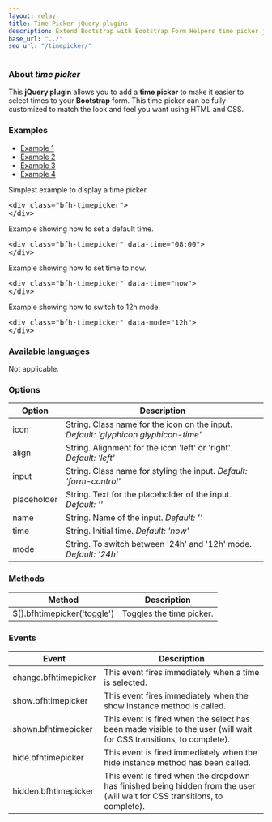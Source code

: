```yaml
---
layout: relay
title: Time Picker jQuery plugins
description: Extend Bootstrap with Bootstrap Form Helpers time picker jQuery plugins.
base_url: "../"
seo_url: "/timepicker/"
---
```


### About *time picker*

This **jQuery plugin** allows you to add a **time picker** to make it easier to select
times to your **Bootstrap** form. This time picker can be fully customized to match the
look and feel you want using HTML and CSS.


### Examples

<ul id="example-tab" class="nav nav-tabs">
  <li class="active">
    <a href="#example1" data-toggle="tab">Example 1</a>
  </li>
  <li>
    <a href="#example2" data-toggle="tab">Example 2</a>
  </li>
  <li>
    <a href="#example3" data-toggle="tab">Example 3</a>
  </li>
  <li>
    <a href="#example4" data-toggle="tab">Example 4</a>
  </li>
</ul>
<div id="example-content" class="tab-content">
  <div class="tab-pane fade in active" id="example1">
    <form class="example form-inline">
      <p>Simplest example to display a time picker.</p>
      <div class="bfh-timepicker">
      </div>
    </form>
    <pre class="prettyprint">&lt;div class="bfh-timepicker"&gt;
&lt;/div&gt;</pre>
  </div>
  <div class="tab-pane fade" id="example2">
    <form class="example form-inline">
      <p>Example showing how to set a default time.</p>
      <div class="bfh-timepicker" data-time="08:00">
      </div>
    </form>
    <pre class="prettyprint">&lt;div class="bfh-timepicker" data-time="08:00"&gt;
&lt;/div&gt;</pre>
  </div>
  <div class="tab-pane fade" id="example3">
    <form class="example form-inline">
      <p>Example showing how to set time to now.</p>
      <div class="bfh-timepicker" data-time="now">
      </div>
    </form>
    <pre class="prettyprint">&lt;div class="bfh-timepicker" data-time="now"&gt;
&lt;/div&gt;</pre>
  </div>
  <div class="tab-pane fade" id="example4">
    <form class="example form-inline">
      <p>Example showing how to switch to 12h mode.</p>
      <div class="bfh-timepicker" data-mode="12h">
      </div>
    </form>
    <pre class="prettyprint">&lt;div class="bfh-timepicker" data-mode="12h"&gt;
&lt;/div&gt;</pre>
  </div>
</div>


### Available languages

Not applicable.


### Options
    
<table class="table table-striped">
  <thead>
    <tr>
      <th>Option</th>
      <th>Description</th>
    </tr>
  </thead>
  <tbody>
    <tr>
      <td>icon</td>
      <td>String. Class name for the icon on the input. <em>Default: 'glyphicon glyphicon-time'</em></td>
    </tr>
    <tr>
      <td>align</td>
      <td>String. Alignment for the icon 'left' or 'right'. <em>Default: 'left'</em></td>
    </tr>
    <tr>
      <td>input</td>
      <td>String. Class name for styling the input. <em>Default: 'form-control'</em></td>
    </tr>
    <tr>
      <td>placeholder</td>
      <td>String. Text for the placeholder of the input. <em>Default: ''</em></td>
    </tr>
    <tr>
      <td>name</td>
      <td>String. Name of the input. <em>Default: ''</em></td>
    </tr>
    <tr>
      <td>time</td>
      <td>String. Initial time. <em>Default: 'now'</em></td>
    </tr>
    <tr>
      <td>mode</td>
      <td>String. To switch between '24h' and '12h' mode. <em>Default: '24h'</em></td>
    </tr>
  </tbody>
</table>


### Methods

<table class="table table-striped">
  <thead>
    <tr>
      <th>Method</th>
      <th>Description</th>
    </tr>
  </thead>
  <tbody>
    <tr>
      <td>$().bfhtimepicker('toggle')</td>
      <td>Toggles the time picker.</td>
    </tr>
  </tbody>
</table>


### Events

<table class="table table-striped">
  <thead>
    <tr>
      <th>Event</th>
      <th>Description</th>
    </tr>
  </thead>
  <tbody>
    <tr>
      <td>change.bfhtimepicker</td>
      <td>This event fires immediately when a time is selected.</td>
    </tr>
    <tr>
      <td>show.bfhtimepicker</td>
      <td>This event fires immediately when the show instance method is called.</td>
    </tr>
    <tr>
      <td>shown.bfhtimepicker</td>
      <td>This event is fired when the select has been made visible to the user (will wait for CSS transitions, to complete).</td>
    </tr>
    <tr>
      <td>hide.bfhtimepicker</td>
      <td>This event is fired immediately when the hide instance method has been called.</td>
    </tr>
    <tr>
      <td>hidden.bfhtimepicker</td>
      <td>This event is fired when the dropdown has finished being hidden from the user (will wait for CSS transitions, to complete).</td>
    </tr>
  </tbody>
</table>
